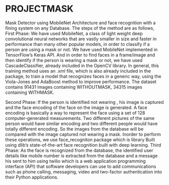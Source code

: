 # PROJECTMASK
Mask Detector using MobileNet Architecture and face recognition with a fining system on any Database.
The steps of the method are as follows,
First Phase: We have used MobileNet, a class of light weight deep convolutional neural networks that are vastly smaller in size and faster in performance than many other popular models, in order to classify if a person are using a mask or not. We have used MobileNet implemented in TensorFlow’s Keras API.
And in order to find faces in a frame/image and then identify if the person is wearing a mask or not, we have used CascadeClassifier, already included in the OpenCV library. In general, this training method uses an .xml file, which is also already included in the package, to train a model that recognizes faces in a generic way, using the Viola-Jones and AdaBoost method to improve performance. 
The dataset contains 91431 images containing WITHOUTMASK, 34315 images containing WITHMASK.

Second Phase: If the person is identified not wearing , his image is captured and the face encoding of the face on the image is generated.
A face encoding is basically a way to represent the face using a set of 128 computer-generated measurements. Two different pictures of the same person would have similar encoding and two different people would have totally different encoding. So the images from the database will be compared with the image captured not wearing a mask. Inorder to perform these operations, we use face_recogniton package which is library Built using dlib’s state-of-the-art face recognition built with deep learning.
Third Phase: As the face is recognized from the database, the identified user details like mobile number is extracted from the database and a message his sent to him using twilio which is a web application programming interface (API) that software developers can use to add communications such as phone calling, messaging, video and two-factor authentication into their Python applications.
